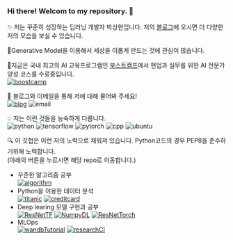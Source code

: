 ### Hi there! Welcom to my repository. 👋
✨ 저는 꾸준히 성장하는 딥러닝 개발자 박상현입니다. 저의 [블로그](https://davi06000.tistory.com/)에 오시면 더 다양한 저의 모습을 보실 수 있습니다.  
  
  
  
🔧Generative Model을 이용해서 세상을 이롭게 만드는 것에 관심이 많습니다.
  
  
  
📜지금은 국내 최고의 AI 교육프로그램인 [부스트캠프](https://boostcamp.connect.or.kr/)에서 현업과 실무를 위한 AI 전문가 양성 코스를 수료중입니다.  
[![boostcamp](http://img.shields.io/badge/-BoostCamp-000000?style=flat-square)](https://boostcamp.connect.or.kr/)
  
  
  
💬 블로그와 이메일을 통해 저에 대해 물어봐 주세요!   
[![blog](http://img.shields.io/badge/-blog-000000?style=flat-square)](https://davi06000.tistory.com/)
![email](http://img.shields.io/badge/-hyun06000@gail.com-000000?style=flat-square&logo=Gmail)
  
  
  
💡 저는 이런 것들을 능숙하게 다룹니다.  
![python](http://img.shields.io/badge/Python-000000?style=flat-square&logo=Python)
![tensorflow](http://img.shields.io/badge/Tensorflow-000000?style=flat-square&logo=Tensorflow)
![pytorch](http://img.shields.io/badge/PyTorch-000000?style=flat-square&logo=PyTorch)
![cpp](http://img.shields.io/badge/C++-000000?style=flat-square&logo=C++)
![ubuntu](http://img.shields.io/badge/Ubuntu-000000?style=flat-square&logo=Ubuntu)

🔍 이 깃헙은 이런 저의 노력으로 채워져 있습니다. Python코드의 경우 PEP8을 준수하기위해 노력합니다.  
    (아래의 버튼을 누르시면 해당 repo로 이동합니다.)
  - 꾸준한 알고리즘 공부  
    [![algorithm](http://img.shields.io/badge/-algorithm-000000?style=flat-square)](https://github.com/hyun06000/coding_test_study_with_python)  
  - Python을 이용한 데이터 분석  
    [![titanic](http://img.shields.io/badge/-Titanic-000000?style=flat-square)](https://github.com/hyun06000/ML_Pythion_TitanicWithPandasAndTensorflow)
    [![creditcard](http://img.shields.io/badge/-CreditCard-000000?style=flat-square)](https://github.com/hyun06000/ML_Python_CreditCard)
  - Deep learing 모델 구현과 공부  
    [![ResNetTF](http://img.shields.io/badge/-ResNetTF-000000?style=flat-square)](https://github.com/hyun06000/ResNet)
    [![NumpyDL](http://img.shields.io/badge/-NumpyDL-000000?style=flat-square)](https://github.com/hyun06000/DeepLearningFromScratchWithNumpy)
    [![ResNetTorch](http://img.shields.io/badge/-ResNetTorch-000000?style=flat-square)](https://github.com/hyun06000/ResNet_PyTorch_Study)
  - MLOps  
    [![wandbTutorial](http://img.shields.io/badge/-wandbTutorial-000000?style=flat-square)](https://github.com/hyun06000/wandbTutorial)
    [![researchCI](http://img.shields.io/badge/-researchCI-000000?style=flat-square)](https://github.com/hyun06000/research-ci-tutorial)  


<!--
**hyun06000/hyun06000** is a ✨ _special_ ✨ repository because its `README.md` (this file) appears on your GitHub profile.

Here are some ideas to get you started:

- 🔭 I’m currently working on ...
- 🌱 I’m currently learning ...
- 👯 I’m looking to collaborate on ...
- 🤔 I’m looking for help with ...
- 💬 Ask me about ...
- 📫 How to reach me: ...
- 😄 Pronouns: ...
- ⚡ Fun fact: ...
-->
